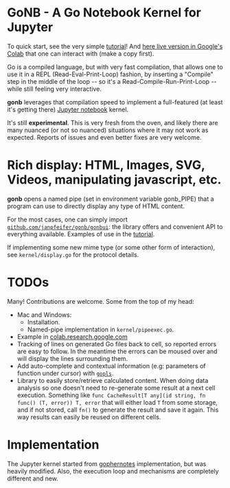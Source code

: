 # GoNB - A Go Notebook Kernel for Jupyter

To quick start, see the very simple [tutorial](examples/tutorial.ipynb)! And
[here live version in Google's Colab](https://colab.research.google.com/drive/1vUd3SSoOm2K6UQLnkJQursZZx4CaIT_1?usp=sharing)
that one can interact with (make a copy first).

Go is a compiled language, but with very fast compilation, that allows one to use
it in a REPL (Read-Eval-Print-Loop) fashion, by inserting a "Compile" step in the middle
of the loop -- so it's a Read-Compile-Run-Print-Loop -- while still feeling very interactive. 

**gonb** leverages that compilation speed to implement a full-featured (at least it's getting there)
[Jupyter notebook](https://jupyter.org/) kernel.

It's still **experimental**. This is very fresh from the oven, and likely there are many nuanced
(or not so nuanced) situations where it may not work as expected. Reports of issues and even better
fixes are very welcome.

# Rich display: HTML, Images, SVG, Videos, manipulating javascript, etc.

**gonb** opens a named pipe (set in environment variable gonb_PIPE) that a program can use to directly
display any type of HTML content. 

For the most cases, one can simply import 
[`github.com/janpfeifer/gonb/gonbui`](https://pkg.go.dev/github.com/janpfeifer/gonb/gonbui):
the library offers and convenient API to everything available. Examples of use in the
[tutorial](examples/tutorial.ipynb). 

If implementing some new mime type (or some other form of interaction), see `kernel/display.go` for the protocol
details.

# TODOs

Many! Contributions are welcome. Some from the top of my head:

* Mac and Windows: 
  * Installation.
  * Named-pipe implementation in `kernel/pipeexec.go`.
* Example in [colab.research.google.com](http://colab.research.google.com)
* Tracking of lines on generated Go files back to cell, so reported errors are easy to
  follow. In the meantime the errors can be moused over and will display the lines
  surrounding them.
* Add auto-complete and contextual information (e.g: parameters of function under cursor)
  with [`gopls`](https://github.com/golang/tools/tree/master/gopls).
* Library to easily store/retrieve calculated content. When doing data analysis so 
  one doesn't need to re-generate some result at a next cell execution. Something
  like `func CacheResult[T any](id string, fn func() (T, error)) T, error` that will
  either load `T` from some storage, and if not stored, call `fn()` to generate the
  result and save it again. This way results can easily be reused on different cells. 

# Implementation

The Jupyter kernel started from [gophernotes](https://github.com/gopherdata/gophernotes)
implementation, but was heavily modified. Also, the execution loop and mechanisms are completely
different and new.

